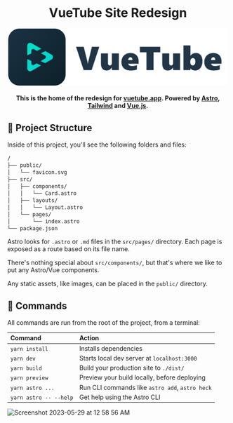 <summary dir=ltr ><summary align=center dir=rtl /><h1>VueTube Site Redesign</h1></summary></summary>

<p align="center">
    <a href="https://vuetube.app/">
    <picture>
      <source 
        srcset="https://raw.githubusercontent.com/VueTubeApp/.github/main/readme_assets/dark/VueTube.svg"
        media="(prefers-color-scheme: dark)"
      />
      <img 
        src="https://raw.githubusercontent.com/VueTubeApp/.github/main/readme_assets/light/VueTube.svg" 
        alt="VueTube icon"
        width="500"
       />
    </picture>
  </a>
  </br></br>
  <strong>This is the home of the redesign for <a href="https://vuetube.app">vuetube.app</a>. Powered by <a href="https://astro.build">Astro</a>, <a href="https://tailwindcss.com">Tailwind</a> and <a href="https://vuejs.org">Vue.js</a>.</strong>
</p>

## 🚀 Project Structure

Inside of this project, you'll see the following folders and files:

```
/
├── public/
│   └── favicon.svg
├── src/
│   ├── components/
│   │   └── Card.astro
│   ├── layouts/
│   │   └── Layout.astro
│   └── pages/
│       └── index.astro
└── package.json
```

Astro looks for `.astro` or `.md` files in the `src/pages/` directory. Each page is exposed as a route based on its file name.

There's nothing special about `src/components/`, but that's where we like to put any Astro/Vue components.

Any static assets, like images, can be placed in the `public/` directory.

## 🧞 Commands

All commands are run from the root of the project, from a terminal:

| Command                | Action                                          |
| :--------------------- | :---------------------------------------------- |
| `yarn install`         | Installs dependencies                           |
| `yarn dev`             | Starts local dev server at `localhost:3000`     |
| `yarn build`           | Build your production site to `./dist/`         |
| `yarn preview`         | Preview your build locally, before deploying    |
| `yarn astro ...`       | Run CLI commands like `astro add`, `astro heck` |
| `yarn astro -- --help` | Get help using the Astro CLI                    |

<img width="612" alt="Screenshot 2023-05-29 at 12 58 56 AM" src="https://github.com/VueTubeApp/VueTube-site-v2/assets/31113245/c5360529-6fba-45ce-9d6f-ad71da8c5984">
